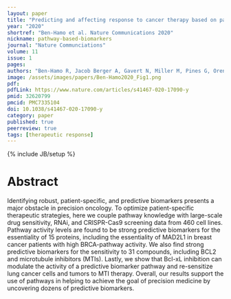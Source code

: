 ```yaml
---
layout: paper
title: "Predicting and affecting response to cancer therapy based on pathway-level biomarkers"
year: "2020"
shortref: "Ben-Hamo et al. Nature Communications 2020"
nickname: pathway-based-biomarkers
journal: "Nature Communciations"
volume: 11
issue: 1
pages:
authors: "Ben-Hamo R, Jacob Berger A, Gavert N, Miller M, Pines G, Oren R, Pikarsky E, Benes CH, Neuman T, Zwang Y, Efroni S, Getz G, Straussman R"
image: /assets/images/papers/Ben-Hamo2020_Fig1.png
pdf:
pdfLink: https://www.nature.com/articles/s41467-020-17090-y
pmid: 32620799
pmcid: PMC7335104
doi: 10.1038/s41467-020-17090-y
category: paper
published: true
peerreview: true
tags: [therapeutic response]
---
```

{% include JB/setup %}

# Abstract

Identifying robust, patient-specific, and predictive biomarkers presents a major obstacle in precision oncology. To optimize patient-specific therapeutic strategies, here we couple pathway knowledge with large-scale drug sensitivity, RNAi, and CRISPR-Cas9 screening data from 460 cell lines. Pathway activity levels are found to be strong predictive biomarkers for the essentiality of 15 proteins, including the essentiality of MAD2L1 in breast cancer patients with high BRCA-pathway activity. We also find strong predictive biomarkers for the sensitivity to 31 compounds, including BCL2 and microtubule inhibitors (MTIs). Lastly, we show that Bcl-xL inhibition can modulate the activity of a predictive biomarker pathway and re-sensitize lung cancer cells and tumors to MTI therapy. Overall, our results support the use of pathways in helping to achieve the goal of precision medicine by uncovering dozens of predictive biomarkers.
